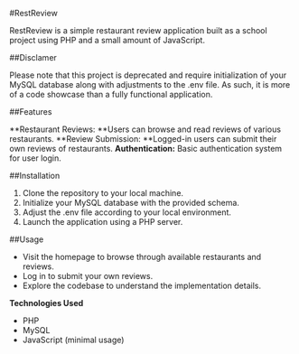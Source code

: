 #RestReview

RestReview is a simple restaurant review application built as a school project using PHP and a small amount of JavaScript.

##Disclamer

Please note that this project is deprecated and require initialization of your MySQL database along with adjustments to the .env file. As such, it is more of a code showcase than a fully functional application.

##Features

**Restaurant Reviews: **Users can browse and read reviews of various restaurants.
**Review Submission: **Logged-in users can submit their own reviews of restaurants.
**Authentication:** Basic authentication system for user login.

##Installation

1. Clone the repository to your local machine.
2. Initialize your MySQL database with the provided schema.
3. Adjust the .env file according to your local environment.
4. Launch the application using a PHP server.

##Usage

* Visit the homepage to browse through available restaurants and reviews.
* Log in to submit your own reviews.
* Explore the codebase to understand the implementation details.

**Technologies Used**

* PHP
* MySQL
* JavaScript (minimal usage)
